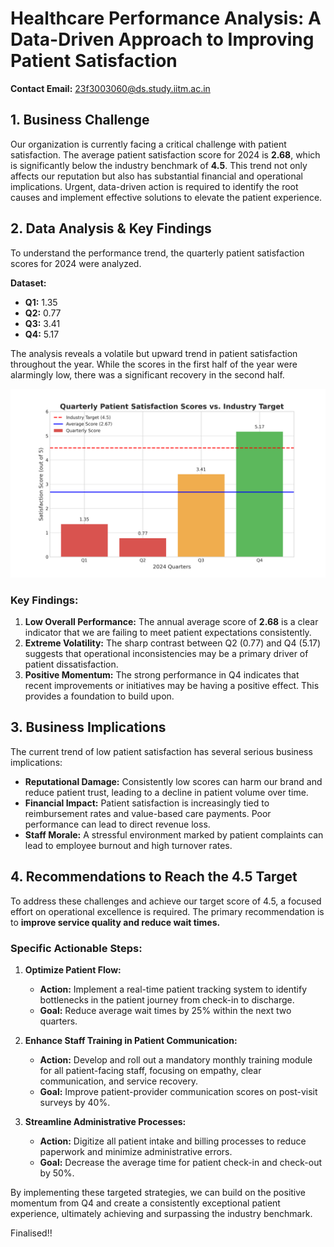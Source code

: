 # Healthcare Performance Analysis: A Data-Driven Approach to Improving Patient Satisfaction

**Contact Email:** 23f3003060@ds.study.iitm.ac.in

## 1. Business Challenge

Our organization is currently facing a critical challenge with patient satisfaction. The average patient satisfaction score for 2024 is **2.68**, which is significantly below the industry benchmark of **4.5**. This trend not only affects our reputation but also has substantial financial and operational implications. Urgent, data-driven action is required to identify the root causes and implement effective solutions to elevate the patient experience.

## 2. Data Analysis & Key Findings

To understand the performance trend, the quarterly patient satisfaction scores for 2024 were analyzed.

**Dataset:**
- **Q1:** 1.35
- **Q2:** 0.77
- **Q3:** 3.41
- **Q4:** 5.17

The analysis reveals a volatile but upward trend in patient satisfaction throughout the year. While the scores in the first half of the year were alarmingly low, there was a significant recovery in the second half.

![Patient Satisfaction Analysis](patient_satisfaction_analysis.png)

### Key Findings:

1.  **Low Overall Performance:** The annual average score of **2.68** is a clear indicator that we are failing to meet patient expectations consistently.
2.  **Extreme Volatility:** The sharp contrast between Q2 (0.77) and Q4 (5.17) suggests that operational inconsistencies may be a primary driver of patient dissatisfaction.
3.  **Positive Momentum:** The strong performance in Q4 indicates that recent improvements or initiatives may be having a positive effect. This provides a foundation to build upon.

## 3. Business Implications

The current trend of low patient satisfaction has several serious business implications:

- **Reputational Damage:** Consistently low scores can harm our brand and reduce patient trust, leading to a decline in patient volume over time.
- **Financial Impact:** Patient satisfaction is increasingly tied to reimbursement rates and value-based care payments. Poor performance can lead to direct revenue loss.
- **Staff Morale:** A stressful environment marked by patient complaints can lead to employee burnout and high turnover rates.

## 4. Recommendations to Reach the 4.5 Target

To address these challenges and achieve our target score of 4.5, a focused effort on operational excellence is required. The primary recommendation is to **improve service quality and reduce wait times.**

### Specific Actionable Steps:

1.  **Optimize Patient Flow:**
    - **Action:** Implement a real-time patient tracking system to identify bottlenecks in the patient journey from check-in to discharge.
    - **Goal:** Reduce average wait times by 25% within the next two quarters.

2.  **Enhance Staff Training in Patient Communication:**
    - **Action:** Develop and roll out a mandatory monthly training module for all patient-facing staff, focusing on empathy, clear communication, and service recovery.
    - **Goal:** Improve patient-provider communication scores on post-visit surveys by 40%.

3.  **Streamline Administrative Processes:**
    - **Action:** Digitize all patient intake and billing processes to reduce paperwork and minimize administrative errors.
    - **Goal:** Decrease the average time for patient check-in and check-out by 50%.

By implementing these targeted strategies, we can build on the positive momentum from Q4 and create a consistently exceptional patient experience, ultimately achieving and surpassing the industry benchmark.

Finalised!!

